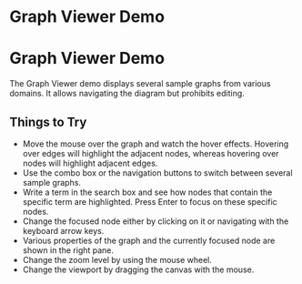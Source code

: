 <!--
 //////////////////////////////////////////////////////////////////////////////
 // @license
 // This file is part of yFiles for HTML 2.6.0.3.
 // Use is subject to license terms.
 //
 // Copyright (c) 2000-2024 by yWorks GmbH, Vor dem Kreuzberg 28,
 // 72070 Tuebingen, Germany. All rights reserved.
 //
 //////////////////////////////////////////////////////////////////////////////
-->
# Graph Viewer Demo

# Graph Viewer Demo

The Graph Viewer demo displays several sample graphs from various domains. It allows navigating the diagram but prohibits editing.

## Things to Try

- Move the mouse over the graph and watch the hover effects. Hovering over edges will highlight the adjacent nodes, whereas hovering over nodes will highlight adjacent edges.
- Use the combo box or the navigation buttons to switch between several sample graphs.
- Write a term in the search box and see how nodes that contain the specific term are highlighted. Press Enter to focus on these specific nodes.
- Change the focused node either by clicking on it or navigating with the keyboard arrow keys.
- Various properties of the graph and the currently focused node are shown in the right pane.
- Change the zoom level by using the mouse wheel.
- Change the viewport by dragging the canvas with the mouse.
